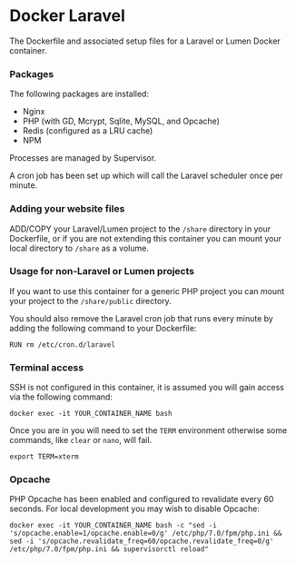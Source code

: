 # Docker Laravel

The Dockerfile and associated setup files for a Laravel or Lumen Docker container.


### Packages

The following packages are installed:
- Nginx
- PHP (with GD, Mcrypt, Sqlite, MySQL, and Opcache)
- Redis (configured as a LRU cache)
- NPM

Processes are managed by Supervisor.

A cron job has been set up which will call the Laravel scheduler once per minute.


### Adding your website files

ADD/COPY your Laravel/Lumen project to the `/share` directory in your
Dockerfile, or if you are not extending this container you can mount
your local directory to `/share` as a volume.


### Usage for non-Laravel or Lumen projects

If you want to use this container for a generic PHP project you can mount
your project to the `/share/public` directory.

You should also remove the Laravel cron job that runs every minute
by adding the following command to your Dockerfile:

```
RUN rm /etc/cron.d/laravel
```


### Terminal access

SSH is not configured in this container, it is assumed you will gain access
via the following command:

```
docker exec -it YOUR_CONTAINER_NAME bash
```

Once you are in you will need to set the `TERM` environment otherwise some
commands, like `clear` or `nano`, will fail.

```
export TERM=xterm
```


### Opcache

PHP Opcache has been enabled and configured to revalidate every 60 seconds.
For local development you may wish to disable Opcache:

```
docker exec -it YOUR_CONTAINER_NAME bash -c "sed -i 's/opcache.enable=1/opcache.enable=0/g' /etc/php/7.0/fpm/php.ini && sed -i 's/opcache.revalidate_freq=60/opcache.revalidate_freq=0/g' /etc/php/7.0/fpm/php.ini && supervisorctl reload"
```
